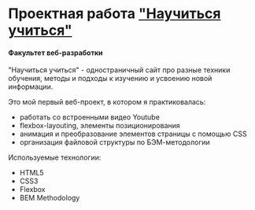 # Проектная работа ["Научиться учиться"](https://peregudamaria.github.io/how-to-learn/)
#### Факультет веб-разработки

"Научиться учиться" - одностраничный сайт про разные техники обучения, методы и подходы к изучению и усвоению новой информации. 

Это мой первый веб-проект, в котором я практиковалась:

* работать со встроенными видео Youtube
* flexbox-layouting, элементы позиционирования
* анимация и преобразование элементов страницы с помощью CSS
* организация файловой структуры по БЭМ-методологии

Используемые технологии:

* HTML5
* CSS3
* Flexbox
* BEM Methodology

